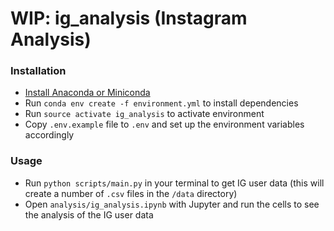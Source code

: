 # WIP: ig_analysis (Instagram Analysis)

### Installation
  - [Install Anaconda or Miniconda](https://conda.io/docs/user-guide/install/macos.html)
  - Run ``conda env create -f environment.yml`` to install dependencies
  - Run ``source activate ig_analysis`` to activate environment
  - Copy ``.env.example`` file to ``.env`` and set up the environment variables accordingly

### Usage
  - Run ``python scripts/main.py`` in your terminal to get IG user data (this will create a number of ``.csv`` files in the ``/data`` directory)
  - Open ``analysis/ig_analysis.ipynb`` with Jupyter and run the cells to see the analysis of the IG user data
